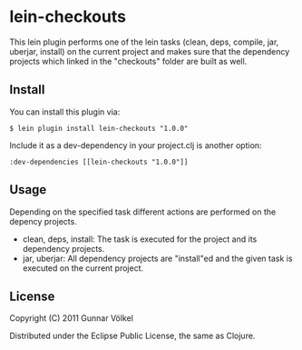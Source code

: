 # lein-checkouts

This lein plugin performs one of the lein tasks (clean, deps, compile, jar, uberjar, install) on the current project and makes sure that the dependency projects 
which linked in the "checkouts" folder are built as well.

## Install

You can install this plugin via: 

    $ lein plugin install lein-checkouts "1.0.0"

Include it as a dev-dependency in your project.clj is another option:

    :dev-dependencies [[lein-checkouts "1.0.0"]]

## Usage

Depending on the specified task different actions are performed on the depency projects.

- clean, deps, install: The task is executed for the project and its dependency projects.
- jar, uberjar: All dependency projects are "install"ed and the given task is executed on the current project.

## License

Copyright (C) 2011 Gunnar Völkel

Distributed under the Eclipse Public License, the same as Clojure.
